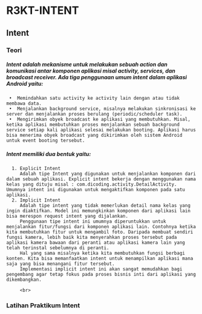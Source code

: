 # R3KT-INTENT
## Intent <br>
### Teori <br>
##### Intent adalah mekanisme untuk melakukan sebuah action dan komunikasi antar komponen aplikasi misal activity, services, dan broadcast receiver. Ada tiga penggunaan umum intent dalam aplikasi Android yaitu: <br>
     •	Memindahkan satu activity ke activity lain dengan atau tidak membawa data.
     •	Menjalankan background service, misalnya melakukan sinkronisasi ke server dan menjalankan proses berulang (periodic/scheduler task). 
     •	Mengirimkan obyek broadcast ke aplikasi yang membutuhkan. Misal, ketika aplikasi membutuhkan proses menjalankan sebuah background service setiap kali aplikasi selesai melakukan booting. Aplikasi harus bisa menerima obyek broadcast yang dikirimkan oleh sistem Android untuk event booting tersebut. 

##### Intent memiliki dua bentuk yaitu: <br>
      1. Explicit Intent 
         Adalah tipe Intent yang digunakan untuk menjalankan komponen dari dalam sebuah aplikasi. Explicit intent bekerja dengan menggunakan nama kelas yang dituju misal : com.dicoding.activity.DetailActivity. Umumnya intent ini digunakan untuk mengaktifkan komponen pada satu aplikasi. 
      2. Implicit Intent 
         Adalah tipe intent yang tidak memerlukan detail nama kelas yang ingin diaktifkan. Model ini memungkinkan komponen dari aplikasi lain bisa merespon request intent yang dijalankan. 
         Penggunaan tipe intent ini umumnya diperuntukkan untuk menjalankan fitur/fungsi dari komponen aplikasi lain. Contohnya ketika kita membutuhkan fitur untuk mengambil foto. Daripada membuat sendiri fungsi kamera, lebih baik kita menyerahkan proses tersebut pada aplikasi kamera bawaan dari peranti atau aplikasi kamera lain yang telah terinstal sebelumnya di peranti.
         Hal yang sama misalnya ketika kita membutuhkan fungsi berbagi konten. Kita bisa memanfaatkan intent untuk menampilkan aplikasi mana saja yang bisa menangani fitur tersebut.
         Implementasi implicit intent ini akan sangat memudahkan bagi pengembang agar tetap fokus pada proses bisnis inti dari aplikasi yang dikembangkan.
         
         <br>
         
### Latihan Praktikum Intent

